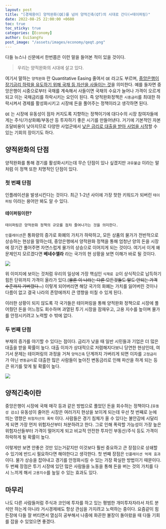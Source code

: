 ```yaml
---
layout: post
title: "[경제용어] 양적완화(QE)를 넘어 양적긴축(QT)의 시대로 간다(+테이퍼링)"
date: 2022-08-25 22:00:00 +0600
toc: true
toc_sticky: true
categories: [Economy]
author: EuiSangYu
post_image: "/assets/images/economy/qeqt.png"
---
```


다들 뉴스나 신문에서 한번쯤은 이런 말을 들어본 적이 있을 것이다.

> 우리는 양적완화의 시대에 살고 있다.

여기서 말하는 `양적완화` 란 Quantitative Easing 줄여서 `QE` 라고도 부르며, <u>중앙은행이 장기금리 하락을 유도하기 위해 국채 등 자산을 사들이는 것</u>을 의미한다. 예를 들자면 중앙은행이 시중으로부터 국채를 계속해서 사들이면 국채의 수요가 늘어나 가격이 오르게되고 이는 국채금리를 하락시키는 요인이 된다. 즉 양적완화정책은 `시중금리`를 최대한 하락시켜서 경제를 활성화시키고 시장에 돈을 풀어주는 정책이라고 생각하면 된다.

`QE` 는 시장에 유동성이 점차 커지도록 지향하는 정책이기에 대다수의 시장 참여자들에게는 주식/가상화폐/부동산 등 투자하기 좋은 시기를 만들어낸다. 거기에 기본적인 자본 조달비용이 낮아지므로 다양한 사업군에서 <u>낮은 금리로 대출을 받아 사업을 시작</u>할 수 있는 기회의 장이기도 하다.

## 양적완화의 단점
양적완화를 통해 경기를 활성화시키는데 무슨 단점이 있나 싶겠지만 `과유불급` 이라는 말처럼 이 정책 또한 치명적인 단점이 있다.

### 첫 번째 단점
인플레이션을 발생시킨다는 것이다. 최근 1-2년 사이에 가장 핫한 키워드가 되버린 `테이퍼링` 이라는 용어만 봐도 알 수 있다.

#### 테이퍼링이란?
```
테이퍼링은 양적완화 정책의 규모를 점차 줄여나가는 것을 의미한다.
```

`인플레이션`은 통화량의 증가로 화폐의 가치가 하락하고, 모든 상품의 물가가 전반적으로 상승하는 현상을 말하는데, 중앙은행에서 양적완화 정책을 통해 엄청난 양의 돈을 시장에 장기간 풀어주면 자연스럽게 물가의 상승으로 이어지게 되는 것이다. 여기서 이게 왜 문제인지 모르겠다면 **베네수엘라** 라는 국가의 현 상황을 보면 이해가 바로 될 것이다.

![](https://velog.velcdn.com/images/clothes/post/f29a66d8-f690-4087-ab44-eb607b3de780/image.png)

위 이미지에 보이는 것처럼 우리의 일상에 가장 핵심인 `식재료 값`이 상식적으로 납득하기 힘든 단위까지 가격이 올라가 있다.(~~물론 이 나라는 다른 모든것들도 말도 안되는 가격 수준까지 가버렸다...~~)
이렇게 되어버리면 해당 국가의 화폐는 가치를 잃어버린 것이나 다름이 없고 결국 나라의 존망에까지 큰 영향을 미칠 수 있게 된다.

이러한 상황이 되지 않도록 각 국가들은 테이퍼링을 통해 양적완화 정책으로 시장에 풀어줬던 돈을 어느정도 회수하며 과열된 투기 시장을 잠재우고, 고용 지수를 높이며 물가를 안정시키려고 노력할 수 밖에 없다.

### 두 번째 단점
부채의 증가를 야기할 수 있다는 점이다. 금리가 낮을 때 일반 시민들과 기업은 더 많은 대출을 받을 확률이 높다.
대출 이자가 상대적으로 저렴해지다보니 당연한 현상인데, 여기서 문제는 테이퍼링의 과정을 거쳐 `양적긴축` 단계까지 가버리게 되면 이자를 `고정금리` 가 아닌 `변동금리`로 대출한 많은 사람들이 높아진 변동금리로 인해 파산을 하게 되는 등 큰 위기를 맞게 될 확률이 높다.

![](https://velog.velcdn.com/images/clothes/post/7ac69168-adea-4407-959a-19b19bf9ad7d/image.png)

## 양적긴축이란
중앙은행이 시장에 국채 매각 등과 같은 방법으로 풀었던 돈을 회수하는 정책이다.(`유동성 감소`)
유동성이 줄어든 시장은 여러가지 현상을 보이게 되는데 우선 첫 번째로 눈에 띄는 영향은 `위험자산의 폭락` 이다. 사람들은 경기 침체가 올 수 있다는 불안감에 시달리게 되면 가장 먼저 위험자산부터 처분하려고 한다. 그로 인해 폭락할 가능성이 가장 높은 위험자산들부터 가격이 떨어지게 되고 비교적 안전한 투자인 부동산/주식 등도 가격이 하락하게 될 확률이 높다.

이렇게만 보면 안좋은 것만 있는거같지만 이것보다 훨씬 중요하고 큰 장점으로 상쇄할 수 있기에 반드시 필요하다면 해야한다고 생각한다.
첫 번째 장점은 `인플레이션 억제 효과`이다. 물가 상승을 잡아내고 경기를 안정화시킬 수 있는 가장 확실한 방법이기 때문이다.
두 번째 장점은 투기 시장에 있던 많은 사람들을 노동을 통해 돈을 버는 것의 가치를 다시 느끼게 해서 `고용지수`를 높일 수 있는 효과도 있다.

## 마무리
나도 다른 사람들처럼 주식과 코인에 투자를 하고 있는 평범한 개미투자자라서 차트 분석만 하는게 아니라 거시경제에도 항상 관심을 가지려고 노력하는 중이다. 요즘같이 힘든장에 다들 잘 버티면서 열심히 공부해서 나중에 화끈한 불장이 돌아왔을 때 다들 기회를 잡을 수 있었으면 좋겠다.
